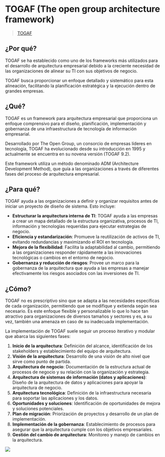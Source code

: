 # TOGAF (The open group architecture framework)

> [TOGAF](/docs/w182.pdf)

## ¿Por qué?

TOGAF se ha establecido como uno de los frameworks más utilizados para el desarrollo de arquitectura empresarial debido a la creciente necesidad de las organizaciones de alinear su TI con sus objetivos de negocio. 

TOGAF busca proporcionar un enfoque detallado y sistemático para esta alineación, facilitando la planificación estratégica y la ejecución dentro de grandes empresas.

## ¿Qué?

TOGAF es un framework para arquitectura empresarial que proporciona un enfoque comprensivo para el diseño, planificación, implementación y gobernanza de una infraestructura de tecnología de información empresarial. 

Desarrollado por The Open Group, un consorcio de empresas líderes en tecnología, TOGAF ha evolucionado desde su introducción en 1995 y actualmente se encuentra en su novena versión (TOGAF 9.2). 

Este framework utiliza un método denominado ADM (Architecture Development Method), que guía a las organizaciones a través de diferentes fases del proceso de arquitectura empresarial.

## ¿Para qué?

TOGAF ayuda a las organizaciones a definir y organizar requisitos antes de iniciar un proyecto de diseño de sistema. Esto incluye:

- **Estructurar la arquitectura interna de TI**: TOGAF ayuda a las empresas a crear un mapa detallado de la estructura organizativa, procesos de TI, información y tecnologías requeridas para ejecutar estrategias de negocio.
- **Eficiencia y estandarización**: Promueve la reutilización de activos de TI, evitando redundancias y maximizando el ROI en tecnología.
- **Mejora de la flexibilidad**: Facilita la adaptabilidad al cambio, permitiendo a las organizaciones responder rápidamente a las innovaciones tecnológicas o cambios en el entorno de negocio.
- **Gobernanza y reducción de riesgos**: Provee un marco para la gobernanza de la arquitectura que ayuda a las empresas a manejar efectivamente los riesgos asociados con las inversiones de TI.

## ¿Cómo?

TOGAF no es prescriptivo sino que se adapta a las necesidades específicas de cada organización, permitiendo que se modifique y extienda según sea necesario. Es este enfoque flexible y personalizable lo que lo hace tan atractivo para organizaciones de diversos tamaños y sectores y es, a su vez, también una amenaza en caso de su inadecuada implementación.

La implementación de TOGAF suele seguir un proceso iterativo y modular que abarca las siguientes fases:

1. **Inicio de la arquitectura**: Definición del alcance, identificación de los stakeholders y establecimiento del equipo de arquitectura.
2. **Visión de la arquitectura**: Desarrollo de una visión de alto nivel que sirve como punto de partida.
3. **Arquitectura de negocio**: Documentación de la estructura actual de procesos de negocio y su relación con la organización y estrategia.
4. **Arquitectura de sistemas de información (datos y aplicaciones)**: Diseño de la arquitectura de datos y aplicaciones para apoyar la arquitectura de negocio.
5. **Arquitectura tecnológica**: Definición de la infraestructura necesaria para soportar las aplicaciones y los datos.
6. **Oportunidades y soluciones**: Identificación de oportunidades de mejora y soluciones potenciales.
7. **Plan de migración**: Priorización de proyectos y desarrollo de un plan de implementación.
8. **Implementación de la gobernanza**: Establecimiento de procesos para asegurar que la arquitectura cumple con los objetivos empresariales.
9. **Gestión del cambio de arquitectura**: Monitoreo y manejo de cambios en la arquitectura.

![](https://arquitecturaempresarialcali.wordpress.com/wp-content/uploads/2010/11/adm-tog.png)